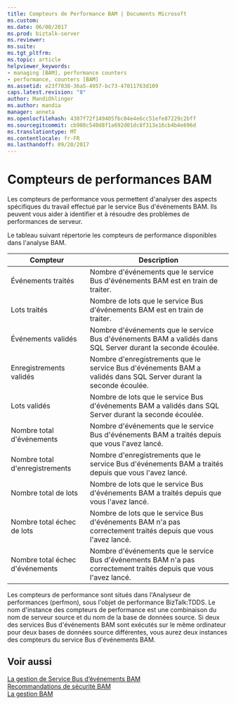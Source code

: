 ```yaml
---
title: Compteurs de Performance BAM | Documents Microsoft
ms.custom: 
ms.date: 06/08/2017
ms.prod: biztalk-server
ms.reviewer: 
ms.suite: 
ms.tgt_pltfrm: 
ms.topic: article
helpviewer_keywords:
- managing [BAM], performance counters
- performance, counters [BAM]
ms.assetid: e23f7038-36a5-4957-bc73-47011763d109
caps.latest.revision: "8"
author: MandiOhlinger
ms.author: mandia
manager: anneta
ms.openlocfilehash: 4307f72f149405fbc04e4e6cc51efe87229c2bff
ms.sourcegitcommit: cb908c540d8f1a692d01dc8f313e16cb4b4e696d
ms.translationtype: MT
ms.contentlocale: fr-FR
ms.lasthandoff: 09/20/2017
---
```

# <a name="bam-performance-counters"></a>Compteurs de performances BAM
Les compteurs de performance vous permettent d'analyser des aspects spécifiques du travail effectué par le service Bus d'événements BAM. Ils peuvent vous aider à identifier et à résoudre des problèmes de performances de serveur.  
  
 Le tableau suivant répertorie les compteurs de performance disponibles dans l'analyse BAM.  
  
|Compteur| Description|  
|-------------|-----------------|  
|Événements traités|Nombre d'événements que le service Bus d'événements BAM est en train de traiter.|  
|Lots traités|Nombre de lots que le service Bus d'événements BAM est en train de traiter.|  
|Événements validés|Nombre d'événements que le service Bus d'événements BAM a validés dans SQL Server durant la seconde écoulée.|  
|Enregistrements validés|Nombre d'enregistrements que le service Bus d'événements BAM a validés dans SQL Server durant la seconde écoulée.|  
|Lots validés|Nombre de lots que le service Bus d'événements BAM a validés dans SQL Server durant la seconde écoulée.|  
|Nombre total d'événements|Nombre d'événements que le service Bus d'événements BAM a traités depuis que vous l'avez lancé.|  
|Nombre total d'enregistrements|Nombre d'enregistrements que le service Bus d'événements BAM a traités depuis que vous l'avez lancé.|  
|Nombre total de lots|Nombre de lots que le service Bus d'événements BAM a traités depuis que vous l'avez lancé.|  
|Nombre total échec de lots|Nombre de lots que le service Bus d'événements BAM n'a pas correctement traités depuis que vous l'avez lancé.|  
|Nombre total échec d'événements|Nombre d'événements que le service Bus d'événements BAM n'a pas correctement traités depuis que vous l'avez lancé.|  
  
 Les compteurs de performance sont situés dans l'Analyseur de performances (perfmon), sous l'objet de performance BizTalk:TDDS. Le nom d'instance des compteurs de performance est une combinaison du nom de serveur source et du nom de la base de données source. Si deux des services Bus d'événements BAM sont exécutés sur le même ordinateur pour deux bases de données source différentes, vous aurez deux instances des compteurs du service Bus d'événements BAM.  
  
## <a name="see-also"></a>Voir aussi  
 [La gestion de Service Bus d’événements BAM](../core/managing-the-bam-event-bus-service.md)   
 [Recommandations de sécurité BAM](../core/bam-security-recommendations.md)   
 [La gestion BAM](../core/managing-bam.md)